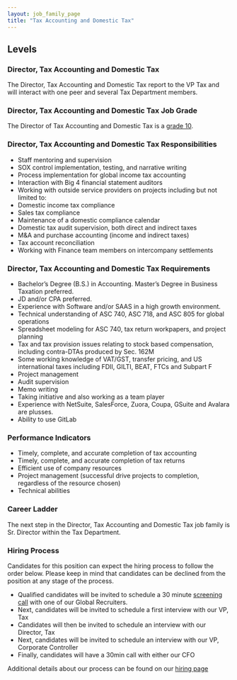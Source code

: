 ```yaml
---
layout: job_family_page
title: "Tax Accounting and Domestic Tax"
---
```


## Levels

### Director, Tax Accounting and Domestic Tax

The Director, Tax Accounting and Domestic Tax report to the VP Tax and will interact with one peer and several Tax Department members.

### Director, Tax Accounting and Domestic Tax Job Grade

The Director of Tax Accounting and Domestic Tax is a [grade 10](/handbook/total-rewards/compensation/compensation-calculator/#gitlab-job-grades).

### Director, Tax Accounting and Domestic Tax Responsibilities

* Staff mentoring and supervision
* SOX control implementation, testing, and narrative writing
* Process implementation for global income tax accounting
* Interaction with Big 4 financial statement auditors
* Working with outside service providers on projects including but not limited to:
* Domestic income tax compliance
* Sales tax compliance
* Maintenance of a domestic compliance calendar
* Domestic tax audit supervision, both direct and indirect taxes
* M&A and purchase accounting (income and indirect taxes)
* Tax account reconciliation
* Working with Finance team members on intercompany settlements

### Director, Tax Accounting and Domestic Tax Requirements

* Bachelor’s Degree (B.S.) in Accounting. Master’s Degree in Business Taxation preferred.
* JD and/or CPA preferred.
* Experience with Software and/or SAAS in a high growth environment.
* Technical understanding of ASC 740, ASC 718, and ASC 805 for global operations
* Spreadsheet modeling for ASC 740, tax return workpapers, and project planning
* Tax and tax provision issues relating to stock based compensation, including contra-DTAs produced by Sec. 162M
* Some working knowledge of VAT/GST, transfer pricing, and US international taxes including FDII, GILTI, BEAT, FTCs and Subpart F
* Project management
* Audit supervision
* Memo writing
* Taking initiative and also working as a team player
* Experience with NetSuite, SalesForce, Zuora, Coupa, GSuite and Avalara are plusses.
* Ability to use GitLab

### Performance Indicators

* Timely, complete, and accurate completion of tax accounting
* Timely, complete, and accurate completion of tax returns
* Efficient use of company resources
* Project management (successful drive projects to completion, regardless of the resource chosen)
* Technical abilities

### Career Ladder

The next step in the Director, Tax Accounting and Domestic Tax job family is Sr. Director within the Tax Department.

### Hiring Process

Candidates for this position can expect the hiring process to follow the order below. Please keep in mind that candidates can be declined from the position at any stage of the process.
* Qualified candidates will be invited to schedule a 30 minute [screening call](/handbook/hiring/interviewing/#screening-call) with one of our Global Recruiters.
* Next, candidates will be invited to schedule a first interview with our VP, Tax
* Candidates will then be invited to schedule an interview with our Director, Tax
* Next, candidates will be invited to schedule an interview with our VP, Corporate Controller
* Finally, candidates will have a 30min call with either our CFO

Additional details about our process can be found on our [hiring page](/handbook/hiring)
